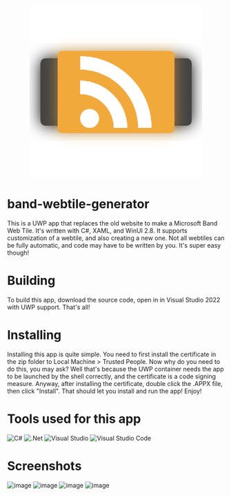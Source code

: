 <p align="center">
  <img src="https://github.com/Pdawg-bytes/band-webtile-generator/blob/main/MS%20Band%20WebTile%20Generator/Assets/webtile_gen_icon.png">
</p>

# band-webtile-generator
This is a UWP app that replaces the old website to make a Microsoft Band Web Tile. It's written with C#, XAML, and WinUI 2.8. It supports customization of a webtile, and also creating a new one. Not all webtiles can be fully automatic, and code may have to be written by you. It's super easy though!

# Building
To build this app, download the source code, open in in Visual Studio 2022 with UWP support. That's all! 

# Installing
Installing this app is quite simple. You need to first install the certificate in the zip folder to Local Machine > Trusted People. Now why do you need to do this, you may ask? Well that's because the UWP container needs the app to be launched by the shell correctly, and the certificate is a code signing measure. Anyway, after installing the certificate, double click the .APPX file, then click "Install". That should let you install and run the app! Enjoy!

# Tools used for this app

![C#](https://img.shields.io/badge/c%23-%23239120.svg?style=for-the-badge&logo=c-sharp&logoColor=white) ![.Net](https://img.shields.io/badge/.NET-5C2D91?style=for-the-badge&logo=.net&logoColor=white) ![Visual Studio](https://img.shields.io/badge/Visual%20Studio-5C2D91.svg?style=for-the-badge&logo=visual-studio&logoColor=white) ![Visual Studio Code](https://img.shields.io/badge/Visual%20Studio%20Code-0078d7.svg?style=for-the-badge&logo=visual-studio-code&logoColor=white)

# Screenshots
![image](https://user-images.githubusercontent.com/83825746/204412843-d0d4ee99-dde7-45ef-a64a-617b33f83f70.png)
![image](https://user-images.githubusercontent.com/83825746/204413215-4b4dbf6b-8771-4079-b383-6388c76ca765.png)
![image](https://user-images.githubusercontent.com/83825746/204413335-570c3f88-378a-41a2-88aa-d8711a2994b8.png)
![image](https://user-images.githubusercontent.com/83825746/204413779-d1434ff7-3a55-4479-9b01-f7fc1dd5e25b.png)


